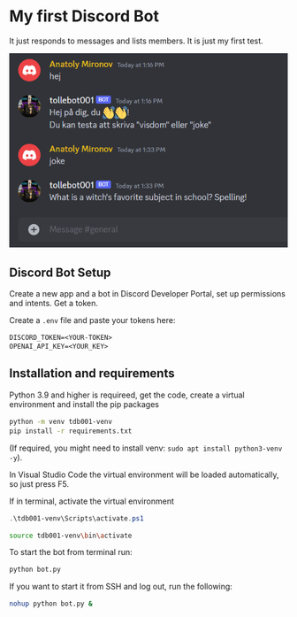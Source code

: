# My first Discord Bot

It just responds to messages and lists members. It is just my first test.

![discord bot in a guild channel](media/image.png)

## Discord Bot Setup

Create a new app and a bot in Discord Developer Portal, set up permissions and intents. Get a token.

Create a `.env` file and paste your tokens here:

```
DISCORD_TOKEN=<YOUR-TOKEN>
OPENAI_API_KEY=<YOUR_KEY>
```

## Installation and requirements

Python 3.9 and higher is requireed, get the code, create a virtual environment and install the pip packages

```bash
python -m venv tdb001-venv
pip install -r requirements.txt
```

(If required, you might need to install venv: `sudo apt install python3-venv -y`).

In Visual Studio Code the virtual environment will be loaded automatically, so just press F5.

If in terminal, activate the virtual environment

```powershell
.\tdb001-venv\Scripts\activate.ps1
```

```bash
source tdb001-venv\bin\activate
```

To start the bot from terminal run:

```bash
python bot.py
```

If you want to start it from SSH and log out, run the following:

```bash
nohup python bot.py &
```
